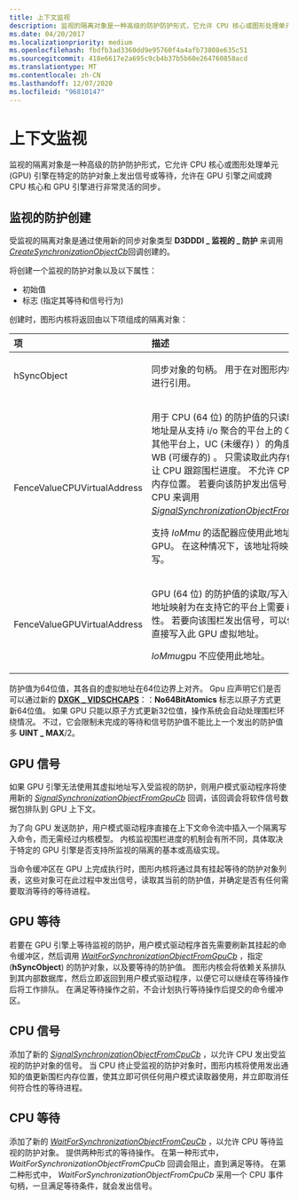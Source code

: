 ```yaml
---
title: 上下文监视
description: 监视的隔离对象是一种高级的防护防护形式，它允许 CPU 核心或图形处理单元 (GPU) 引擎在特定的防护对象上发出信号或等待，允许在 GPU 引擎之间或跨 CPU 核心和 GPU 引擎进行非常灵活的同步。
ms.date: 04/20/2017
ms.localizationpriority: medium
ms.openlocfilehash: fbdfb3ad3360dd9e95760f4a4afb73808e635c51
ms.sourcegitcommit: 418e6617e2a695c9cb4b37b5b60e264760858acd
ms.translationtype: MT
ms.contentlocale: zh-CN
ms.lasthandoff: 12/07/2020
ms.locfileid: "96810147"
---
```

# <a name="context-monitoring"></a>上下文监视


监视的隔离对象是一种高级的防护防护形式，它允许 CPU 核心或图形处理单元 (GPU) 引擎在特定的防护对象上发出信号或等待，允许在 GPU 引擎之间或跨 CPU 核心和 GPU 引擎进行非常灵活的同步。

## <a name="span-id_monitored_fence_creationspanspan-id_monitored_fence_creationspanspan-id_monitored_fence_creationspan-monitored-fence-creation"></a><span id="_Monitored_fence_creation"></span><span id="_monitored_fence_creation"></span><span id="_MONITORED_FENCE_CREATION"></span> 监视的防护创建


受监视的隔离对象是通过使用新的同步对象类型 **D3DDDI \_ 监视的 \_ 防护** 来调用 [*CreateSynchronizationObjectCb*](/windows-hardware/drivers/ddi/d3dumddi/nc-d3dumddi-pfnd3dddi_createsynchronizationobjectcb)回调创建的。

将创建一个监视的防护对象以及以下属性：

-   初始值
-   标志 (指定其等待和信号行为) 

创建时，图形内核将返回由以下项组成的隔离对象：

<table>
<colgroup>
<col width="50%" />
<col width="50%" />
</colgroup>
<thead>
<tr class="header">
<th align="left">项</th>
<th align="left">描述</th>
</tr>
</thead>
<tbody>
<tr class="odd">
<td align="left"><p><span id="hSyncObject"></span><span id="hsyncobject"></span><span id="HSYNCOBJECT"></span>hSyncObject</p></td>
<td align="left"><p>同步对象的句柄。 用于在对图形内核的调用中进行引用。</p></td>
</tr>
<tr class="even">
<td align="left"><p><span id="FenceValueCPUVirtualAddress"></span><span id="fencevaluecpuvirtualaddress"></span><span id="FENCEVALUECPUVIRTUALADDRESS"></span>FenceValueCPUVirtualAddress</p></td>
<td align="left"><p>用于 CPU (64 位) 的防护值的只读映射。 此地址是从支持 i/o 聚合的平台上的 CPU （在其他平台上，UC (未缓存) ）的角度，映射 WB (可缓存的) 。 只需读取此内存位置，即可让 CPU 跟踪围栏进度。 不允许 CPU 写入此内存位置。 若要向该防护发出信号，需要 CPU 来调用 <a href="/windows-hardware/drivers/ddi/d3dumddi/nc-d3dumddi-pfnd3dddi_signalsynchronizationobjectfromcpucb" data-raw-source="[&lt;em&gt;SignalSynchronizationObjectFromCpuCb&lt;/em&gt;](/windows-hardware/drivers/ddi/d3dumddi/nc-d3dumddi-pfnd3dddi_signalsynchronizationobjectfromcpucb)"><em>SignalSynchronizationObjectFromCpuCb</em></a>。</p>
<p>支持 <em>IoMmu</em> 的适配器应使用此地址来访问 GPU。 在这种情况下，该地址将映射为读写。</p></td>
</tr>
<tr class="odd">
<td align="left"><p><span id="FenceValueGPUVirtualAddress"></span><span id="fencevaluegpuvirtualaddress"></span><span id="FENCEVALUEGPUVIRTUALADDRESS"></span>FenceValueGPUVirtualAddress</p></td>
<td align="left"><p>GPU (64 位) 的防护值的读取/写入映射。 此地址映射为在支持它的平台上需要 i/o 一致性。 若要向该围栏发出信号，可以使用 GPU 直接写入此 GPU 虚拟地址。</p>
<p><em>IoMmu</em>gpu 不应使用此地址。</p></td>
</tr>
</tbody>
</table>

 

防护值为64位值，其各自的虚拟地址在64位边界上对齐。 Gpu 应声明它们是否可以通过新的 [**DXGK \_ VIDSCHCAPS**](/windows-hardware/drivers/ddi/d3dkmddi/ns-d3dkmddi-_dxgk_vidschcaps)：：**No64BitAtomics** 标志以原子方式更新64位值。 如果 GPU 只能以原子方式更新32位值，操作系统会自动处理围栏环绕情况。 不过，它会限制未完成的等待和信号防护值不能比上一个发出的防护值多 **UINT \_ MAX**/2。
## <a name="span-idgpu_signalspanspan-idgpu_signalspanspan-idgpu_signalspangpu-signal"></a><span id="GPU_signal"></span><span id="gpu_signal"></span><span id="GPU_SIGNAL"></span>GPU 信号


如果 GPU 引擎无法使用其虚拟地址写入受监视的防护，则用户模式驱动程序将使用新的 [*SignalSynchronizationObjectFromGpuCb*](/windows-hardware/drivers/ddi/d3dumddi/nc-d3dumddi-pfnd3dddi_signalsynchronizationobjectfromgpucb) 回调，该回调会将软件信号数据包排队到 GPU 上下文。

为了向 GPU 发送防护，用户模式驱动程序直接在上下文命令流中插入一个隔离写入命令，而无需经过内核模型。 内核监视围栏进度的机制会有所不同，具体取决于特定的 GPU 引擎是否支持所监视的隔离的基本或高级实现。

当命令缓冲区在 GPU 上完成执行时，图形内核将通过具有挂起等待的防护对象列表，这些对象可在此过程中发出信号，读取其当前的防护值，并确定是否有任何需要取消等待的等待进程。

## <a name="span-id_gpu_waitspanspan-id_gpu_waitspanspan-id_gpu_waitspan-gpu-wait"></a><span id="_GPU_wait"></span><span id="_gpu_wait"></span><span id="_GPU_WAIT"></span> GPU 等待


若要在 GPU 引擎上等待监视的防护，用户模式驱动程序首先需要刷新其挂起的命令缓冲区，然后调用 [*WaitForSynchronizationObjectFromGpuCb*](/windows-hardware/drivers/ddi/d3dumddi/nc-d3dumddi-pfnd3dddi_waitforsynchronizationobjectfromgpucb) ，指定 (**hSyncObject**) 的防护对象，以及要等待的防护值。 图形内核会将依赖关系排队到其内部数据库，然后立即返回到用户模式驱动程序，以便它可以继续在等待操作后将工作排队。 在满足等待操作之前，不会计划执行等待操作后提交的命令缓冲区。

## <a name="span-idcpu_signalspanspan-idcpu_signalspanspan-idcpu_signalspancpu-signal"></a><span id="CPU_signal"></span><span id="cpu_signal"></span><span id="CPU_SIGNAL"></span>CPU 信号


添加了新的 [*SignalSynchronizationObjectFromCpuCb*](/windows-hardware/drivers/ddi/d3dumddi/nc-d3dumddi-pfnd3dddi_signalsynchronizationobjectfromcpucb) ，以允许 CPU 发出受监视的防护对象的信号。 当 CPU 终止受监视的防护对象时，图形内核将使用发出通知的值更新围栏内存位置，使其立即可供任何用户模式读取器使用，并立即取消任何符合性的等待进程。

## <a name="span-idcpu_waitspanspan-idcpu_waitspanspan-idcpu_waitspancpu-wait"></a><span id="CPU_wait"></span><span id="cpu_wait"></span><span id="CPU_WAIT"></span>CPU 等待


添加了新的 [*WaitForSynchronizationObjectFromCpuCb*](/windows-hardware/drivers/ddi/d3dumddi/nc-d3dumddi-pfnd3dddi_waitforsynchronizationobjectfromcpucb) ，以允许 CPU 等待监视的防护对象。 提供两种形式的等待操作。 在第一种形式中， *WaitForSynchronizationObjectFromCpuCb* 回调会阻止，直到满足等待。 在第二种形式中， *WaitForSynchronizationObjectFromCpuCb* 采用一个 CPU 事件句柄，一旦满足等待条件，就会发出信号。

